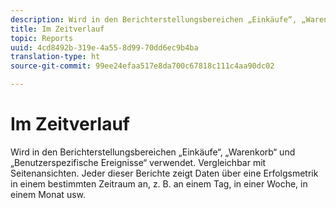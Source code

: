 ```yaml
---
description: Wird in den Berichterstellungsbereichen „Einkäufe“, „Warenkorb“ und „Benutzerspezifische Ereignisse“ verwendet. Vergleichbar mit Seitenansichten. Jeder dieser Berichte zeigt Daten über eine Erfolgsmetrik in einem bestimmten Zeitraum an, z. B. an einem Tag, in einer Woche, in einem Monat usw.
title: Im Zeitverlauf
topic: Reports
uuid: 4cd8492b-319e-4a55-8d99-70dd6ec9b4ba
translation-type: ht
source-git-commit: 99ee24efaa517e8da700c67818c111c4aa90dc02

---
```



# Im Zeitverlauf

Wird in den Berichterstellungsbereichen „Einkäufe“, „Warenkorb“ und „Benutzerspezifische Ereignisse“ verwendet. Vergleichbar mit Seitenansichten. Jeder dieser Berichte zeigt Daten über eine Erfolgsmetrik in einem bestimmten Zeitraum an, z. B. an einem Tag, in einer Woche, in einem Monat usw.

